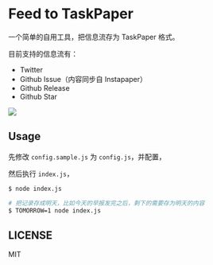 # Feed to TaskPaper

一个简单的自用工具，把信息流存为 TaskPaper 格式。

目前支持的信息流有：

* Twitter
* Github Issue（内容同步自 Instapaper）
* Github Release
* Github Star

![](https://cdn.nlark.com/yuque/0/2019/png/86025/1556114122722-d2c95b44-6c36-4901-b99f-8ab713f44e2e.png)

## Usage

先修改 `config.sample.js` 为 `config.js`，并配置，

然后执行 `index.js`，

```bash
$ node index.js

# 把记录存成明天，比如今天的早报发完之后，剩下的需要存为明天的内容
$ TOMORROW=1 node index.js
```

## LICENSE

MIT

